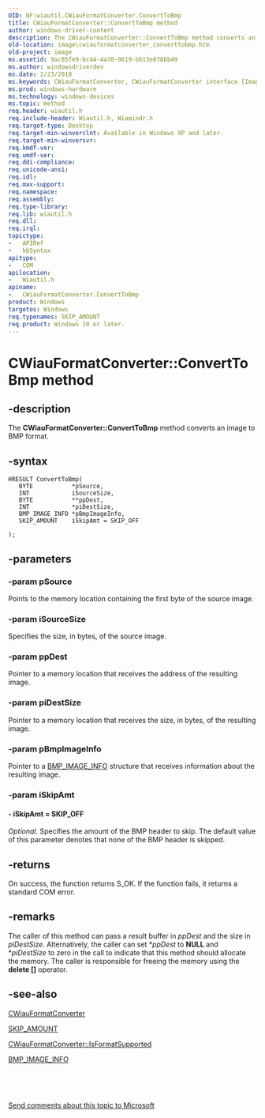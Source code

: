 ```yaml
---
UID: NF:wiautil.CWiauFormatConverter.ConvertToBmp
title: CWiauFormatConverter::ConvertToBmp method
author: windows-driver-content
description: The CWiauFormatConverter::ConvertToBmp method converts an image to BMP format.
old-location: image\cwiauformatconverter_converttobmp.htm
old-project: image
ms.assetid: 9ac85fe9-bc44-4a70-9619-bb13e878bb49
ms.author: windowsdriverdev
ms.date: 2/23/2018
ms.keywords: CWiauFormatConverter, CWiauFormatConverter interface [Imaging Devices], ConvertToBmp method, CWiauFormatConverter::ConvertToBmp, ConvertToBmp method [Imaging Devices], ConvertToBmp method [Imaging Devices], CWiauFormatConverter interface, ConvertToBmp,CWiauFormatConverter.ConvertToBmp, image.cwiauformatconverter_converttobmp, wiauFncs_2c929e01-3e1f-4a07-9f2f-f50775b39017.xml, wiautil/CWiauFormatConverter::ConvertToBmp
ms.prod: windows-hardware
ms.technology: windows-devices
ms.topic: method
req.header: wiautil.h
req.include-header: Wiautil.h, Wiamindr.h
req.target-type: Desktop
req.target-min-winverclnt: Available in Windows XP and later.
req.target-min-winversvr: 
req.kmdf-ver: 
req.umdf-ver: 
req.ddi-compliance: 
req.unicode-ansi: 
req.idl: 
req.max-support: 
req.namespace: 
req.assembly: 
req.type-library: 
req.lib: wiautil.h
req.dll: 
req.irql: 
topictype:
-	APIRef
-	kbSyntax
apitype:
-	COM
apilocation:
-	Wiautil.h
apiname:
-	CWiauFormatConverter.ConvertToBmp
product: Windows
targetos: Windows
req.typenames: SKIP_AMOUNT
req.product: Windows 10 or later.
---
```


# CWiauFormatConverter::ConvertToBmp method


## -description


The <b>CWiauFormatConverter::ConvertToBmp</b> method converts an image to BMP format.


## -syntax


````
HRESULT ConvertToBmp(
   BYTE           *pSource,
   INT            iSourceSize,
   BYTE           **ppDest,
   INT            *piDestSize,
   BMP_IMAGE_INFO *pBmpImageInfo,
   SKIP_AMOUNT    iSkipAmt = SKIP_OFF

);
````


## -parameters




### -param pSource

Points to the memory location containing the first byte of the source image.


### -param iSourceSize

Specifies the size, in bytes, of the source image.


### -param ppDest

Pointer to a memory location that receives the address of the resulting image.


### -param piDestSize

Pointer to a memory location that receives the size, in bytes, of the resulting image.


### -param pBmpImageInfo

Pointer to a <a href="..\wiautil\ns-wiautil-_bmp_image_info.md">BMP_IMAGE_INFO</a> structure that receives information about the resulting image.


### -param iSkipAmt






#### - iSkipAmt = SKIP_OFF

<i>Optional</i>. Specifies the amount of the BMP header to skip. The default value of this parameter denotes that none of the BMP header is skipped.


## -returns



On success, the function returns S_OK. If the function fails, it returns a standard COM error.




## -remarks



The caller of this method can pass a result buffer in <i>ppDest</i> and the size in <i>piDestSize</i>. Alternatively, the caller can set *<i>ppDest</i> to <b>NULL</b> and *<i>piDestSize</i> to zero in the call to indicate that this method should allocate the memory. The caller is responsible for freeing the memory using the <b>delete []</b> operator.




## -see-also

<a href="..\wiautil\nl-wiautil-cwiauformatconverter.md">CWiauFormatConverter</a>



<a href="..\wiautil\ne-wiautil-skip_amount.md">SKIP_AMOUNT</a>



<a href="https://msdn.microsoft.com/library/windows/hardware/ff540379">CWiauFormatConverter::IsFormatSupported</a>



<a href="..\wiautil\ns-wiautil-_bmp_image_info.md">BMP_IMAGE_INFO</a>



 

 

<a href="mailto:wsddocfb@microsoft.com?subject=Documentation%20feedback [image\image]:%20CWiauFormatConverter::ConvertToBmp method%20 RELEASE:%20(2/23/2018)&amp;body=%0A%0APRIVACY STATEMENT%0A%0AWe use your feedback to improve the documentation. We don't use your email address for any other purpose, and we'll remove your email address from our system after the issue that you're reporting is fixed. While we're working to fix this issue, we might send you an email message to ask for more info. Later, we might also send you an email message to let you know that we've addressed your feedback.%0A%0AFor more info about Microsoft's privacy policy, see http://privacy.microsoft.com/en-us/default.aspx." title="Send comments about this topic to Microsoft">Send comments about this topic to Microsoft</a>

